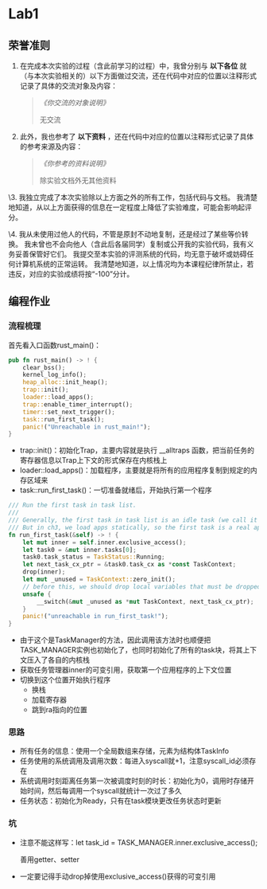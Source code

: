 # **Lab1**

## 荣誉准则

1. 在完成本次实验的过程（含此前学习的过程）中，我曾分别与 **以下各位** 就（与本次实验相关的）以下方面做过交流，还在代码中对应的位置以注释形式记录了具体的交流对象及内容：

   > *《你交流的对象说明》*
   >
   > 无交流

2. 此外，我也参考了 **以下资料** ，还在代码中对应的位置以注释形式记录了具体的参考来源及内容：

   > *《你参考的资料说明》*
   >
   > 除实验文档外无其他资料

\3. 我独立完成了本次实验除以上方面之外的所有工作，包括代码与文档。 我清楚地知道，从以上方面获得的信息在一定程度上降低了实验难度，可能会影响起评分。

\4. 我从未使用过他人的代码，不管是原封不动地复制，还是经过了某些等价转换。 我未曾也不会向他人（含此后各届同学）复制或公开我的实验代码，我有义务妥善保管好它们。 我提交至本实验的评测系统的代码，均无意于破坏或妨碍任何计算机系统的正常运转。 我清楚地知道，以上情况均为本课程纪律所禁止，若违反，对应的实验成绩将按“-100”分计。

## 编程作业

### 流程梳理

首先看入口函数rust_main()：

```rust
pub fn rust_main() -> ! {
    clear_bss();
    kernel_log_info();
    heap_alloc::init_heap();
    trap::init();
    loader::load_apps();
    trap::enable_timer_interrupt();
    timer::set_next_trigger();
    task::run_first_task();
    panic!("Unreachable in rust_main!");
}
```

- trap::init()：初始化Trap，主要内容就是执行 __alltraps 函数，把当前任务的寄存器信息以Trap上下文的形式保存在内核栈上
- loader::load_apps()：加载程序，主要就是将所有的应用程序复制到规定的内存区域来
- task::run_first_task()：一切准备就绪后，开始执行第一个程序

```rust
/// Run the first task in task list.
///
/// Generally, the first task in task list is an idle task (we call it zero process later).
/// But in ch3, we load apps statically, so the first task is a real app.
fn run_first_task(&self) -> ! {
    let mut inner = self.inner.exclusive_access();
    let task0 = &mut inner.tasks[0];
    task0.task_status = TaskStatus::Running;
    let next_task_cx_ptr = &task0.task_cx as *const TaskContext;
    drop(inner);
    let mut _unused = TaskContext::zero_init();
    // before this, we should drop local variables that must be dropped manually
    unsafe {
        __switch(&mut _unused as *mut TaskContext, next_task_cx_ptr);
    }
    panic!("unreachable in run_first_task!");
}
```

- 由于这个是TaskManager的方法，因此调用该方法时也顺便把TASK_MANAGER实例也初始化了，也同时初始化了所有的task块，将其上下文压入了各自的内核栈
- 获取任务管理器inner的可变引用，获取第一个应用程序的上下文位置
- 切换到这个位置开始执行程序
    - 换栈
    - 加载寄存器
    - 跳到ra指向的位置

### 思路

- 所有任务的信息：使用一个全局数组来存储，元素为结构体TaskInfo
- 任务使用的系统调用及调用次数：每进入syscall就+1，注意syscall_id必须存在
- 系统调用时刻距离任务第一次被调度时刻的时长：初始化为0，调用时存储开始时间，然后每调用一个syscall就统计一次过了多久
- 任务状态：初始化为Ready，只有在task模块更改任务状态时更新

### 坑

- 注意不能这样写：let task_id = TASK_MANAGER.inner.exclusive_access();
    
    善用getter、setter
    
- 一定要记得手动drop掉使用exclusive_access()获得的可变引用